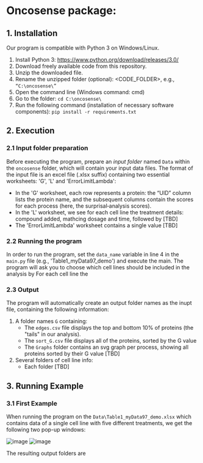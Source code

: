 # Oncosense package:

## 1. Installation ##
Our program is compatible with Python 3 on Windows/Linux.
1. Install Python 3: https://www.python.org/download/releases/3.0/ 
2. Download freely available code from this repository.
3. Unzip the downloaded file. 
4. Rename the unzipped folder (optional): <CODE_FOLDER>, e.g., `“C:\oncosense\”`
5. Open the command line (Windows command: cmd) 
6. Go to the folder: `cd C:\oncosense\`
7. Run the following command (installation of necessary software components):
`pip install -r requirements.txt`

## 2. Execution ##
### 2.1 Input folder preparation
Before executing the program, prepare an _input folder_ named `Data` within the `oncosense` folder, which will contain 
your input data files.
The format of the input file is an excel file (.xlsx suffix) containing two essential worksheets: 'G', 'L' and 'ErrorLimitLambda':
- In the 'G' worksheet, each row represents a protein: the “UID” column lists the protein name, and the subsequent columns contain the scores for each process (here, the surprisal‑analysis scores).
- In the 'L' worksheet, we see for each cell line the treatment details: compound added, mathcing dosage and time, followed by [TBD]
- The 'ErrorLimitLambda' worksheet contains a single value [TBD]
### 2.2 Running the program
In order to run the program, set the `data_name` variable in line 4 in the `main.py` file (e.g., 'Table1_myData97_demo') and execute the main.
The program will ask you to choose which cell lines should be included in the analysis by  For each cell line the 

### 2.3 Output
The program will automatically create an output folder names as the inupt file, containing the following information:
1. A folder names `G` containing:
   * The `edges.csv` file displays the top and bottom 10% of proteins (the "tails" in our analysis).
   * The `sort_G.csv` file displays all of the proteins, sorted by the G value
   * The `Graphs` folder contains an svg graph per process, showing all proteins sorted by their G value [TBD]
2. Several folders of cell line info:
   * Each folder [TBD]

## 3. Running Example ##
### 3.1 First Example
When running the program on the `Data\Table1_myData97_demo.xlsx` which contains data of a single cell line with five different treatments, we get the following two pop-up windows:

![image](https://github.com/user-attachments/assets/46d69598-9e5a-4775-a971-80791ae1f349|width=30%)
![image](https://github.com/user-attachments/assets/68f40fee-7db1-4c3b-affb-3e174d605b9f)

The resulting output folders are 
